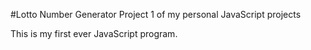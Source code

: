 #Lotto Number Generator
Project 1 of my personal JavaScript projects

This is my first ever JavaScript program. 

